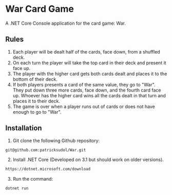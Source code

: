 # War Card Game
A .NET Core Console application for the card game: War.

## Rules
1. Each player will be dealt half of the cards, face down, from a shuffled deck.
2. On each turn the player will take the top card in their deck and present it face up.
3. The player with the higher card gets both cards dealt and places it to the bottom of their deck.
4. If both players presents a card of the same value, they go to "War". They put down three more cards, face down,
and the fourth card face up. Whoever has the higher card wins all the cards dealt in that turn and places it to their deck.
5. The game is over when a player runs out of cards or does not have enough to go to "War".

## Installation
1. Git clone the following Github repository:
```Bash
git@github.com:patricksudol/War.git
```
2. Install .NET Core (Developed on 3.1 but should work on older versions).
```Bash
https://dotnet.microsoft.com/download
```
3. Run the command:
```Bash
dotnet run
```